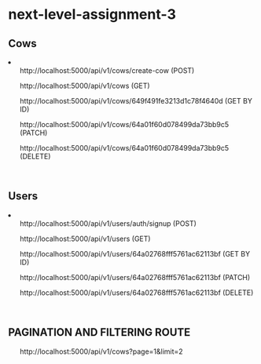 # next-level-assignment-3

<h2>Cows</h2>

<li>
 <ul>http://localhost:5000/api/v1/cows/create-cow (POST)</ul>
 <ul>http://localhost:5000/api/v1/cows  (GET)</ul>
 <ul>http://localhost:5000/api/v1/cows/649f491fe3213d1c78f4640d (GET BY ID)</ul>
 <ul>http://localhost:5000/api/v1/cows/64a01f60d078499da73bb9c5  (PATCH)</ul>
 <ul>http://localhost:5000/api/v1/cows/64a01f60d078499da73bb9c5  (DELETE)</ul>
</li>
 
  </br>

<h2>Users</h2>

<li>
 <ul>http://localhost:5000/api/v1/users/auth/signup (POST)</ul>
 <ul>http://localhost:5000/api/v1/users (GET)</ul>
 <ul>http://localhost:5000/api/v1/users/64a02768fff5761ac62113bf (GET BY ID)</ul>
 <ul>http://localhost:5000/api/v1/users/64a02768fff5761ac62113bf (PATCH)</ul>
 <ul>http://localhost:5000/api/v1/users/64a02768fff5761ac62113bf (DELETE)</ul>
</li>

</br>

<h2>PAGINATION AND FILTERING ROUTE</h2>

<ul>http://localhost:5000/api/v1/cows?page=1&limit=2</ul>
